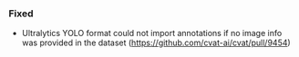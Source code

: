 ### Fixed

- Ultralytics YOLO format could not import annotations 
  if no image info was provided in the dataset
  (<https://github.com/cvat-ai/cvat/pull/9454>)

